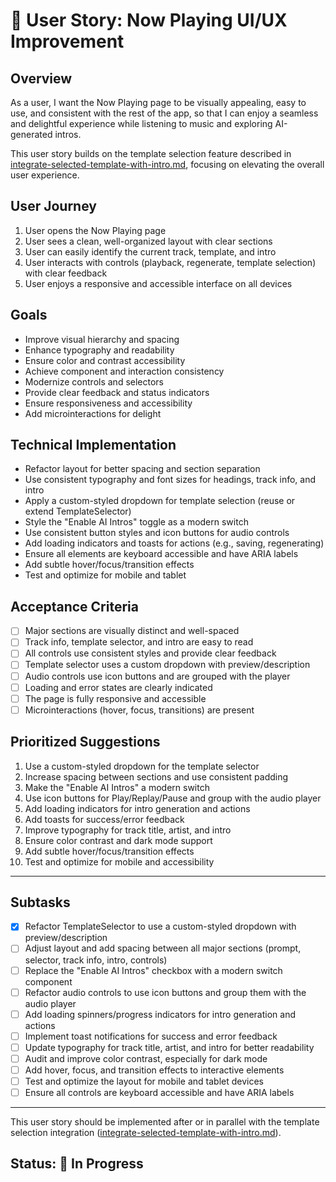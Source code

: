 # 🎵 User Story: Now Playing UI/UX Improvement

## Overview
As a user, I want the Now Playing page to be visually appealing, easy to use, and consistent with the rest of the app, so that I can enjoy a seamless and delightful experience while listening to music and exploring AI-generated intros.

This user story builds on the template selection feature described in [integrate-selected-template-with-intro.md](./integrate-selected-template-with-intro.md), focusing on elevating the overall user experience.

## User Journey
1. User opens the Now Playing page
2. User sees a clean, well-organized layout with clear sections
3. User can easily identify the current track, template, and intro
4. User interacts with controls (playback, regenerate, template selection) with clear feedback
5. User enjoys a responsive and accessible interface on all devices

## Goals
- Improve visual hierarchy and spacing
- Enhance typography and readability
- Ensure color and contrast accessibility
- Achieve component and interaction consistency
- Modernize controls and selectors
- Provide clear feedback and status indicators
- Ensure responsiveness and accessibility
- Add microinteractions for delight

## Technical Implementation
- Refactor layout for better spacing and section separation
- Use consistent typography and font sizes for headings, track info, and intro
- Apply a custom-styled dropdown for template selection (reuse or extend TemplateSelector)
- Style the "Enable AI Intros" toggle as a modern switch
- Use consistent button styles and icon buttons for audio controls
- Add loading indicators and toasts for actions (e.g., saving, regenerating)
- Ensure all elements are keyboard accessible and have ARIA labels
- Add subtle hover/focus/transition effects
- Test and optimize for mobile and tablet

## Acceptance Criteria
- [ ] Major sections are visually distinct and well-spaced
- [ ] Track info, template selector, and intro are easy to read
- [ ] All controls use consistent styles and provide clear feedback
- [ ] Template selector uses a custom dropdown with preview/description
- [ ] Audio controls use icon buttons and are grouped with the player
- [ ] Loading and error states are clearly indicated
- [ ] The page is fully responsive and accessible
- [ ] Microinteractions (hover, focus, transitions) are present

## Prioritized Suggestions
1. Use a custom-styled dropdown for the template selector
2. Increase spacing between sections and use consistent padding
3. Make the "Enable AI Intros" a modern switch
4. Use icon buttons for Play/Replay/Pause and group with the audio player
5. Add loading indicators for intro generation and actions
6. Add toasts for success/error feedback
7. Improve typography for track title, artist, and intro
8. Ensure color contrast and dark mode support
9. Add subtle hover/focus/transition effects
10. Test and optimize for mobile and accessibility

---

## Subtasks
- [x] Refactor TemplateSelector to use a custom-styled dropdown with preview/description
- [ ] Adjust layout and add spacing between all major sections (prompt, selector, track info, intro, controls)
- [ ] Replace the "Enable AI Intros" checkbox with a modern switch component
- [ ] Refactor audio controls to use icon buttons and group them with the audio player
- [ ] Add loading spinners/progress indicators for intro generation and actions
- [ ] Implement toast notifications for success and error feedback
- [ ] Update typography for track title, artist, and intro for better readability
- [ ] Audit and improve color contrast, especially for dark mode
- [ ] Add hover, focus, and transition effects to interactive elements
- [ ] Test and optimize the layout for mobile and tablet devices
- [ ] Ensure all controls are keyboard accessible and have ARIA labels

---

This user story should be implemented after or in parallel with the template selection integration ([integrate-selected-template-with-intro.md](./integrate-selected-template-with-intro.md)).

## Status: 🚧 In Progress
